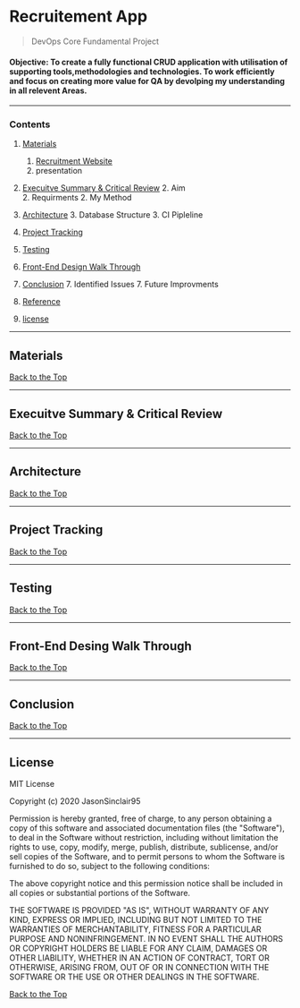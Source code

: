 # Recruitement App
> DevOps Core Fundamental Project 
#### Objective: To create a fully functional CRUD application with utilisation of supporting tools,methodologies and technologies. To work efficiently and focus on creating more value for QA by devolping my understanding in all relevent Areas.
---
### Contents
1. [ Materials ](#Materials)
    1. [ Recruitment Website ](https://34.89.105.159:5000)
    1. presentation

2. [Execuitve Summary & Critical Review](#execuitve-summary-&-critical-review)
    2. Aim  
    2. Requirments
    2. My Method

3. [Architecture](#Architecture) 
    3. Database Structure
    3. CI Pipleline

4. [Project Tracking](#Project-Tracking)

5. [Testing](#Testing)

6. [Front-End Design Walk Through](#Front-End-Desing-Walk-Through)

7. [Conclusion](#conclusion)
    7. Identified Issues
    7. Future Improvments
8. [Reference](#Reference)
9. [license](#Licence)
---
## Materials



[Back to the Top](#Recruitement-App)

---
## Execuitve Summary & Critical Review



[Back to the Top](#Recruitement-App)

---
## Architecture


[Back to the Top](#Recruitement-App)

---
## Project Tracking


[Back to the Top](#Recruitement-App)

---
## Testing


[Back to the Top](#Recruitement-App)

---

## Front-End Desing Walk Through


[Back to the Top](#Recruitement-App)

---

## Conclusion


[Back to the Top](#Recruitement-App)

---

## License

MIT License

Copyright (c) 2020 JasonSinclair95

Permission is hereby granted, free of charge, to any person obtaining a copy
of this software and associated documentation files (the "Software"), to deal
in the Software without restriction, including without limitation the rights
to use, copy, modify, merge, publish, distribute, sublicense, and/or sell
copies of the Software, and to permit persons to whom the Software is
furnished to do so, subject to the following conditions:

The above copyright notice and this permission notice shall be included in all
copies or substantial portions of the Software.

THE SOFTWARE IS PROVIDED "AS IS", WITHOUT WARRANTY OF ANY KIND, EXPRESS OR
IMPLIED, INCLUDING BUT NOT LIMITED TO THE WARRANTIES OF MERCHANTABILITY,
FITNESS FOR A PARTICULAR PURPOSE AND NONINFRINGEMENT. IN NO EVENT SHALL THE
AUTHORS OR COPYRIGHT HOLDERS BE LIABLE FOR ANY CLAIM, DAMAGES OR OTHER
LIABILITY, WHETHER IN AN ACTION OF CONTRACT, TORT OR OTHERWISE, ARISING FROM,
OUT OF OR IN CONNECTION WITH THE SOFTWARE OR THE USE OR OTHER DEALINGS IN THE
SOFTWARE.

[Back to the Top](#Recruitement-App)

